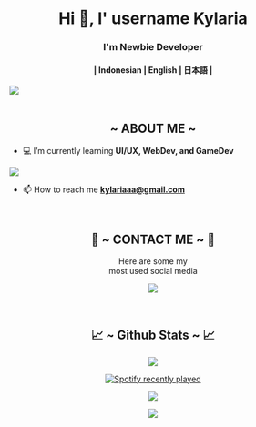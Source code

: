 <h1 align="center">Hi 👋, I' username Kylaria</h1>
<h3 align="center">I'm Newbie Developer</h3>
<h4 align="center">| Indonesian | English | 日本語 |</h4>
<img src="https://cdn.donmai.us/original/07/ae/07aeeca3a430d149e1feef495e0b5de1.gif">
<br><br>

<div>
  <h2 align="center">  ~ ABOUT ME ~  </h2>
</div>

- 💻 I’m currently learning **UI/UX, WebDev, and GameDev**
<a>
  <img src="https://welcometoux.com/wp-content/uploads/2019/12/gif.gif">
  </a>

- 📫 How to reach me **kylariaaa@gmail.com**

<br>
<h2 align="center"> 📝 ~ CONTACT ME ~ 📝 </h2>

<p align="center">Here are some my <br>
most used social media</p>

<p align="center">
  <a href="https://www.instagram.com/kylaria.cmo3/" target="_blank"><img src="https://img.shields.io/badge/-kylaria.cmo3_-ocean?&style=for-the-badge&logo=Instagram&logoColor=white"/></a>
</p>
</div>
<br>
<h2 align="center"> 📈 ~ Github Stats ~ 📈 </h2>

<p align="center">
  <a href="https://github.com/kylariaaa"><img src="https://github-readme-stats.vercel.app/api?username=kylariaaa&theme=tokyonight&show_icons=true" /></a>
</p>

<!-- Spotify Recently Played -->
<div align="center">
  <a href="https://open.spotify.com/user/31yccgz46gxo3xfkxktofzdwek2y">
    <img src="https://spotify-recently-played-readme.vercel.app/api?user=31yccgz46gxo3xfkxktofzdwek2y&count=5&unique=false" alt="Spotify recently played" />
  </a>
</div>


<p align="center">
  <a href="https://github.com/kylariaaa"><img src="https://github-readme-streak-stats.herokuapp.com/?user=kylariaaa&theme=tokyonight&hide_border=false&properties=background&border=%239611C5FF" /><a>
</p>
    
<p align="center">
  <a href="https://github.com/kylariaaa"><img src="https://github-profile-trophy.vercel.app/?username=kylariaaa&theme=radical&margin-w=20&no-bg=true&no-frame=false" /><a>
</p>
